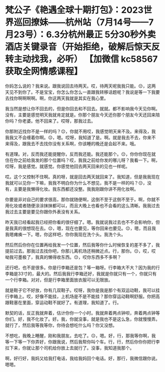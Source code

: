 # 梵公子《艳遇全球十期打包》：2023世界巡回撩妹——杭州站（7月14号——7月23号）：6.3分杭州最正 5分30秒外卖酒店关键录音（开始拒绝，破解后惊天反转主动找我，必听） 【加微信 kc58567 获取全网情感课程】

你妈怎么说的？我来说。跟我说回去待两天。哎，待两天呢我我只能。😔，这两天见不到你了。不是宝宝，你怎么你怎么一直跟我转移话题呢？我说是等一下我要去找你啊啊啊啊。啊，你这两天我就是其实在我心里。

我当然是想让你不回去的，但是你回去和不回去。就就。都不影响我今天见你啊。没有，主要是感觉明天我就肯定就是。你那个朋友今天还你那个朋友今天还回来陪你吗？你老婆。他不回来了。哎呀，那我过去。

你那附近找你不是一样的吗？😔，你就不用哎，我感觉明天来不及。来得及，我我我又不会缠着你啊。😔，嗯。哎呀，我知道了是。啊。就是我去不去，你来不来得及，跟我去不去找你没有关系啊，你该睡的晚还是会起不来。哦。

有道理。对，反而我还能提醒你，反而我还能。我还能那个。😔，你你你现在就住在你之前给我发的那个位置吗？哎，我我之前给你发的哪儿呀？我看一下。啊，哎呀，我是感觉。就感觉。你感觉他回去两天回来的见也一样呢。

哎。这个又控制不住啊。真的呀，就是回去两天就回来了。我知道，但是我我现在我就可以见你一下嘛，我我不明白你为什么不想见，我不是一样的吗？😔，没有，主要是我懒得化妆。我东西都还没整。我我刚跟你讲不用化妆啊。

你要是非对自己的要求很高，那你就随便啊，这倒不至于这倒不至于。啊，你就不用化妆或者随便涂涂抹抹都可以，而且大晚上也看也不会看的这么清晰。我我过去我过去主要是要见你跟你外表没有关系。

昨天我已经看起我已经把你看的很仔细了。嗯。我就说我过去也不不会影响你，但是我真的很想现在去。😔，嗯，现在也要见，等你回来也要见。😔，嗯，而且我我嗯瘫痪一下。嗯，你这样吧，你你我现在洗个头。我洗个头。

然后然后你你在位置再给我发一个位置，然后我等你什么时候恢复的差不多了，我提前过去。那我过去找你吧，你那儿离机场还稍微近点。行，那你。😔，哎，哎呦我可墨极了，我真的懒得收东西。😔，哎你东西多不多啊？

还行吧，也不是很多。你是行李箱还是包？等一箱呀。行李箱大不大？因为我的行李箱是33寸的，最大的。然后我我行李箱还好，我就是你就只有一个，你就只有一个行李箱。对对，但是行李箱里面放衣服可以无限放。

就是鞋子它不好放，你有几双鞋子。哎呀，我你是我是那个有双运动鞋，我可以挂行李箱上。哎，好像不能挂，上机场是不是不能挂？那你穿运动鞋啊舒服。你把高跟鞋塞在里面，穿运动鞋不就好了。有道理，我知道了。行。

默契的话，反正我就奔着，估计你你一个小时。我就奔着两点钟呗，奔着两点钟等你们。好，我不化妆了。好。我，你就没事，就是我也不是这么急，你就慢慢弄。就行了，然后我等我等你，你待会想吃什么吗？你又没想。

不想吃，我晚上睡醒，刚和我朋友。去吃了。😔，嗯。好，行，那我等你啊，我等一下等一下你弄好，你跟我说，然后我帮你叫个车。行，行，然后你你你把行李拉下来，你就让那个司机给你放上去就行了。没事，我知道我那个。

啊，好行好，我妈又给我打电话，我给我妈回个电话。好，那行，我微信跟你说。嗯嗯。